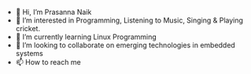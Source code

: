 - 👋 Hi, I’m Prasanna Naik
- 👀 I’m interested in Programming, Listening to Music, Singing & Playing cricket.
- 🌱 I’m currently learning Linux Programming
- 💞️ I’m looking to collaborate on emerging technologies in embedded systems 
- 📫 How to reach me 

<!---
naikp007/naikp007 is a ✨ special ✨ repository because its `README.md` (this file) appears on your GitHub profile.
You can click the Preview link to take a look at your changes.
--->
